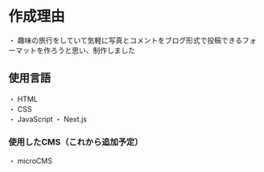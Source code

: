 # 作成理由
・ 趣味の旅行をしていて気軽に写真とコメントをブログ形式で投稿できるフォーマットを作ろうと思い、制作しました

## 使用言語
・ HTML  
・ CSS  
・ JavaScript
・ Next.js

### 使用したCMS（これから追加予定）
・ microCMS  
